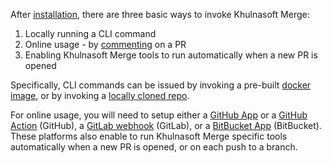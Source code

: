 
After [installation](https://khulnasoft-merge-docs.khulnasoft.com/installation/), there are three basic ways to invoke Khulnasoft Merge:

1. Locally running a CLI command
2. Online usage - by [commenting](https://github.com/Khulnasoft/pr-insight/pull/229#issuecomment-1695021901) on a PR
3. Enabling Khulnasoft Merge tools to run automatically when a new PR is opened


Specifically, CLI commands can be issued by invoking a pre-built [docker image](https://khulnasoft-merge-docs.khulnasoft.com/installation/locally/#using-docker-image), or by invoking a [locally cloned repo](https://khulnasoft-merge-docs.khulnasoft.com/installation/locally/#run-from-source).

For online usage, you will need to setup either a [GitHub App](https://khulnasoft-merge-docs.khulnasoft.com/installation/github/#run-as-a-github-app) or a [GitHub Action](https://khulnasoft-merge-docs.khulnasoft.com/installation/github/#run-as-a-github-action) (GitHub), a [GitLab webhook](https://khulnasoft-merge-docs.khulnasoft.com/installation/gitlab/#run-a-gitlab-webhook-server) (GitLab), or a [BitBucket App](https://khulnasoft-merge-docs.khulnasoft.com/installation/bitbucket/#run-using-khulnasoft-hosted-bitbucket-app) (BitBucket).
These platforms also enable to run Khulnasoft Merge specific tools automatically when a new PR is opened, or on each push to a branch.

